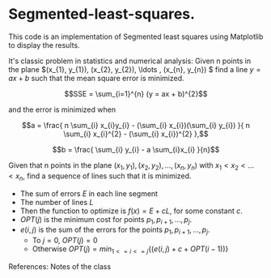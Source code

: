 # Segmented-least-squares.
This code is an implementation of Segmented least squares using Matplotlib to display the results.

It's classic problem in statistics and numerical analysis:
    Given n points in the plane $(x_{1}, y_{1}), (x_{2}, y_{2}), \ldots , (x_{n}, y_{n}) $
    find a line $y = ax + b$ such that the mean square error is minimized.

  $$SSE = \sum_{i=1}^{n} (y = ax + b)^{2}$$

  and the error is minimized when

 $$a = \frac{ n \sum_{i} x_{i}y_{i} - (\sum_{i} x_{i})(\sum_{i} y_{i}) }{ n \sum_{i} x_{i}^{2} - (\sum_{i} x_{i})^{2} },$$

 $$b = \frac{ \sum_{i} y_{i} - a \sum_{i}x_{i} }{n}$$

    
  Given that n points in the plane $(x_{1}, y_{1}), (x_{2}, y_{2}), \ldots , (x_{n}, y_{n})$
  with $x_{1} < x_{2} < \ldots < x_{n}$, find a sequence of lines such that it is minimized.
    
  + The sum of errors $E$ in each line segment
  + The number of lines $L$
  + Then the function to optimize is $f(x)= E + c L$, for some constant $c$.
  + $OPT(j)$ is the minimum cost for points $p_{1}, p_{i+1}, \ldots , p_{j}.$
  + $e(i,j)$ is the sum of the errors for the points $p_{1}, p_{i+1}, \ldots , p_{j}.$
    - To $j = 0$, $OPT(j) = 0$
    - Otherwise $OPT(j) = min_{1 <= i <= j} \{ (e(i,j) + c + OPT(i-1) )\}$

References:
  Notes of the class

